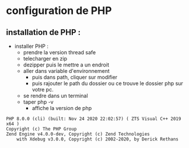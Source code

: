 # configuration de PHP

## installation de PHP : 
- installer PHP : 
    - prendre la version thread safe
    - telecharger en zip 
    - dezipper puis le mettre a un endroit
    - aller dans variable d'environnement 
        - puis dans path, cliquer sur modifier
        - puis rajouter le path du dossier ou ce trouve le dossier php sur votre pc.
    - se rendre dans un terminal
    - taper php -v 
        - affiche la version de php 


```
PHP 8.0.0 (cli) (built: Nov 24 2020 22:02:57) ( ZTS Visual C++ 2019 x64 )
Copyright (c) The PHP Group
Zend Engine v4.0.0-dev, Copyright (c) Zend Technologies
    with Xdebug v3.0.0, Copyright (c) 2002-2020, by Derick Rethans

```